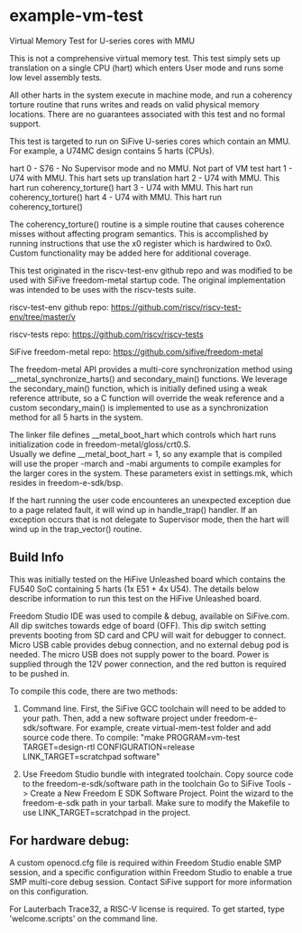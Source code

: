# example-vm-test

Virtual Memory Test for U-series cores with MMU

This is not a comprehensive virtual memory test.  This test simply sets up
translation on a single CPU (hart) which enters User mode and runs some
low level assembly tests.

All other harts in the system execute in machine mode, and run a coherency
torture routine that runs writes and reads on valid physical memory locations.
There are no guarantees associated with this test and no formal support.

This test is targeted to run on SiFive U-series cores which contain an MMU.  
For example, a U74MC design contains 5 harts (CPUs).  

hart 0 - S76 - No Supervisor mode and no MMU.  Not part of VM test
hart 1 - U74 with MMU.  This hart sets up translation
hart 2 - U74 with MMU.  This hart run coherency_torture()
hart 3 - U74 with MMU.  This hart run coherency_torture()
hart 4 - U74 with MMU.  This hart run coherency_torture()

The coherency_torture() routine is a simple routine that causes coherence misses
without affecting program semantics.  This is accomplished by running instructions 
that use the x0 register which is hardwired to 0x0.  Custom functionality may 
be added here for additional coverage.  

This test originated in the riscv-test-env github repo and was modified to 
be used with SiFive freedom-metal startup code.  The original implementation
was intended to be uses with the riscv-tests suite.  

riscv-test-env github repo:
https://github.com/riscv/riscv-test-env/tree/master/v

riscv-tests repo:
https://github.com/riscv/riscv-tests

SiFive freedom-metal repo:
https://github.com/sifive/freedom-metal

The freedom-metal API provides a multi-core synchronization method using 
__metal_synchronize_harts() and secondary_main() functions.
We leverage the secondary_main() function, which is initially defined using
a weak reference attribute, so a C function will override the weak 
reference and a custom secondary_main() is implemented to use as a 
synchronization method for all 5 harts in the system.  

The linker file defines __metal_boot_hart which controls which 
hart runs initialization code in freedom-metal/gloss/crt0.S.  
Usually we define __metal_boot_hart = 1, so any example that is 
compiled will use the proper -march and -mabi arguments to compile 
examples for the larger cores in the system.  These parameters exist
in settings.mk, which resides in freedom-e-sdk/bsp.  

If the hart running the user code encounteres an unexpected exception due to
a page related fault, it will wind up in handle_trap() handler.  If an exception
occurs that is not delegate to Supervisor mode, then the hart will wind up
in the trap_vector() routine.  

## Build Info

This was initially tested on the HiFive Unleashed board which contains the FU540 
SoC containing 5 harts (1x E51 + 4x U54).  The details below describe information
to run this test on the HiFive Unleashed board.

Freedom Studio IDE was used to compile & debug, available on SiFive.com.
All dip switches towards edge of board (OFF). 
This dip switch setting prevents booting from SD card and CPU will wait
for debugger to connect.
Micro USB cable provides debug connection, and no external debug pod is needed.
The micro USB does not supply power to the board.  Power is supplied through
the 12V power connection, and the red button is required to be pushed in.

To compile this code, there are two methods:
1.  Command line.  First, the SiFive GCC toolchain will need to be added to your path.
Then, add a new software project under freedom-e-sdk/software.
For example, create virtual-mem-test folder and add source code there.  To compile:
"make PROGRAM=vm-test TARGET=design-rtl CONFIGURATION=release LINK_TARGET=scratchpad software"

2.  Use Freedom Studio bundle with integrated toolchain.
Copy source code to the freedom-e-sdk/software path in the toolchain 
Go to SiFive Tools -> Create a New Freedom E SDK Software Project.  Point 
the wizard to the freedom-e-sdk path in your tarball.  Make sure to modify
the Makefile to use LINK_TARGET=scratchpad in the project.

## For hardware debug:
A custom openocd.cfg file is required within Freedom Studio enable SMP session, and
a specific configuration within Freedom Studio to enable a true SMP multi-core debug
session.  Contact SiFive support for more information on this configuration.  

For Lauterbach Trace32, a RISC-V license is required.  To get started, 
type 'welcome.scripts' on the command line.  


